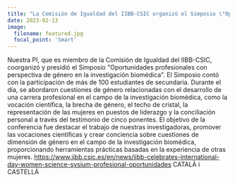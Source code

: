 ```yaml
---
title: "La Comisión de Igualdad del IIBB-CSIC organizó el Simposio \"Oportunidades profesionales con perspectiva de género en la investigación biomédica\""
date: 2023-02-13
image:
  filename: featured.jpg
  focal_point: 'Smart'
---
```


Nuestra PI, que es miembro de la Comisión de Igualdad del IIBB-CSIC, coorganizó y presidió el Simposio "Oportunidades profesionales con perspectiva de género en la investigación biomédica". El Simposio contó con la participación de más de 100 estudiantes de secundaria. Durante el día, se abordaron cuestiones de género relacionadas con el desarrollo de una carrera profesional en el campo de la investigación biomédica, como la vocación científica, la brecha de género, el techo de cristal, la representación de las mujeres en puestos de liderazgo y la conciliación personal a través del testimonio de cinco ponentes. El objetivo de la conferencia fue destacar el trabajo de nuestras investigadoras, promover las vocaciones científicas y crear conciencia sobre cuestiones de dimensión de género en el campo de la investigación biomédica, proporcionando herramientas prácticas basadas en la experiencia de otras mujeres. https://www.iibb.csic.es/en/news/iibb-celebrates-international-day-women-science-sysium-profesional-oportunidades CATALÀ i CASTELLÀ
